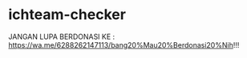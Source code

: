 # ichteam-checker
JANGAN LUPA BERDONASI KE : https://wa.me/6288262147113/bang20%Mau20%Berdonasi20%Nih!!!
